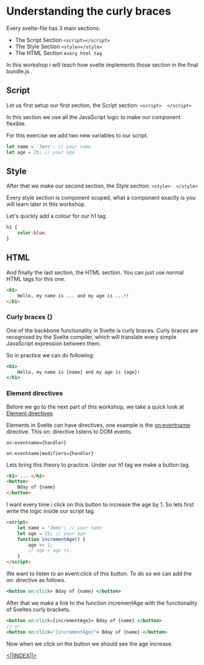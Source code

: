 # Understanding the curly braces

Every svelte-file has 3 main sections:
- The Script Section `<script></script>`
- The Style  Section `<style></style>`
- The HTML Section `every html tag`

In this workshop i will teach how svelte implements those section in the final bundle.js .

## Script

Let us first setup our first section,
the Script section: 
`<script> 
</script>`

In this section we use all the JavaScript logic to make our component flexible.

For this exercise  we add two new variables to our script.

```js
let name = 'Jens'; // your name
let age = 25; // your age
```

## Style 

After that we make our  second section,
the Style section: `<style> 
</style>`

Every style section is component scoped, what a component exactly is you will learn later in this workshop. 

Let's quickly add a colour for our h1 tag.

```css
h1 {
    color:blue;
}
```
## HTML 

And finally the last section, the HTML section. 
You can just use normal HTML tags for this one.

```html
<h1>
    Hello, my name is ... and my age is ...!!
</h1>
```

### Curly braces {}

One of the backbone functionality in Svelte is curly braces. Curly braces are recognised by the Svelte compiler, which will translate every simple JavaScript expression between them. 

So in practice we can do following:

```jsx
<h1>
    Hello, my name is {name} and my age is {age}!
</h1>
```

### Element directives

Before we go to the next part of this workshop, we take a quick look at [Element directives](https://svelte.dev/docs#Element_directives). 

Elements in Svelte can have directives, one example is the [on:eventname](https://svelte.dev/docs#on_element_event) directive. This on: directive listens to DOM events.

```
on:eventname={handler}

on:eventname|modifiers={handler}
```

Lets bring this theory to practice. Under our h1 tag we make a button tag. 

```html
<h1> ... </h2>
<button>
    Bday of {name}
</button>
```

I want every time i click on this button to increase the age by 1. So lets first write the logic inside our script tag.

```html
<script>
    let name = 'Jens'; // your name
	let age = 25; // your age
    function incrementAge() {
        age += 1;
        // age = age +1;
    }
</script>
```

We want to listen to an event:click of this button. To do so we can add the on: directive as follows. 

```jsx
<button on:click> Bday of {name} </button>
```

After that we make a link to the function incrementAge with the functionality of Sveltes curly brackets.

```jsx
<button on:click={incrementAge}> Bday of {name} </button>
// or 
<button on:click="{incrementAge}"> Bday of {name} </button>
```

Now when we click on the button we should see the age increase.

[<|]()|[INDEX](workshop-svelte/1.BaseSyntax&CoreFeatures/)|[|>]()